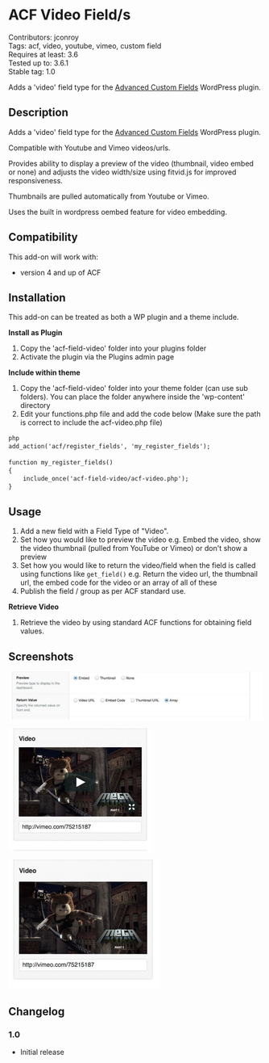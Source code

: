 # ACF Video Field/s #
Contributors: jconroy    
Tags: acf, video, youtube, vimeo, custom field   
Requires at least: 3.6  
Tested up to: 3.6.1  
Stable tag: 1.0

Adds a 'video' field type for the [Advanced Custom Fields](http://wordpress.org/extend/plugins/advanced-custom-fields/) WordPress plugin.

## Description ##

Adds a 'video' field type for the [Advanced Custom Fields](http://wordpress.org/extend/plugins/advanced-custom-fields/) WordPress plugin.

Compatible with Youtube and Vimeo videos/urls.

Provides ability to display a preview of the video (thumbnail, video embed or none) and adjusts the video width/size using fitvid.js for improved responsiveness.

Thumbnails are pulled automatically from Youtube or Vimeo.

Uses the built in wordpress oembed feature for video embedding.

## Compatibility ##

This add-on will work with:

* version 4 and up of ACF

## Installation ##

This add-on can be treated as both a WP plugin and a theme include.

**Install as Plugin**

1. Copy the 'acf-field-video' folder into your plugins folder
2. Activate the plugin via the Plugins admin page

**Include within theme**

1.	Copy the 'acf-field-video' folder into your theme folder (can use sub folders). You can place the folder anywhere inside the 'wp-content' directory
2.	Edit your functions.php file and add the code below (Make sure the path is correct to include the acf-video.php file)

```
php
add_action('acf/register_fields', 'my_register_fields');

function my_register_fields()
{
	include_once('acf-field-video/acf-video.php');
}
```

## Usage ##

1. Add a new field with a Field Type of "Video".
2. Set how you would like to preview the video e.g. Embed the video, show the video thumbnail (pulled from YouTube or Vimeo) or don't show a preview
3. Set how you would like to return the video/field when the field is called using functions like ```get_field()```  e.g. Return the video url, the thumbnail url, the embed code for the video or an array of all of these 
4. Publish the field / group as per ACF standard use.

**Retrieve Video**

1. Retrieve the video by using standard ACF functions for obtaining field values.

## Screenshots ##

![Screenshot 1](screenshot1.jpg)

![Screenshot 2](screenshot2.jpg)

![Screenshot 3](screenshot3.jpg)

## Changelog ##

### 1.0 ###
* Initial release